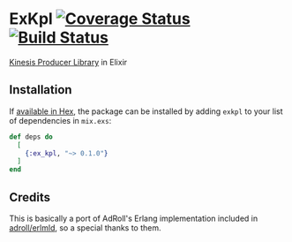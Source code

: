 # ExKpl [![Coverage Status](https://coveralls.io/repos/github/sneako/ex_kpl/badge.svg?branch=master)](https://coveralls.io/github/sneako/ex_kpl?branch=master) [![Build Status](https://travis-ci.org/sneako/ex_kpl.svg?branch=master)](https://travis-ci.org/sneako/ex_kpl)

[Kinesis Producer Library](https://docs.aws.amazon.com/streams/latest/dev/developing-producers-with-kpl.html) in Elixir

## Installation

If [available in Hex](https://hex.pm/docs/publish), the package can be installed
by adding `exkpl` to your list of dependencies in `mix.exs`:

```elixir
def deps do
  [
    {:ex_kpl, "~> 0.1.0"}
  ]
end
```

## Credits
This is basically a port of AdRoll's Erlang implementation included in [adroll/erlmld](https://github.com/AdRoll/erlmld), so a special thanks to them.
